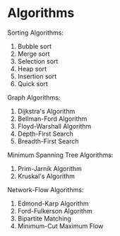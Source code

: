 # Algorithms
Sorting Algorithms:
1. Bubble sort
2. Merge sort
3. Selection sort
4. Heap sort
5. Insertion sort
6. Quick sort

Graph Algorithms:
1. Dijkstra's Algorithm
2. Bellman-Ford Algorithm
3. Floyd-Warshall Algorithm
4. Depth-First Search
5. Breadth-First Search

Minimum Spanning Tree Algorithms:
1. Prim-Jarnik Algorithm
2. Kruskal's Algorithm

Network-Flow Algorithms:
1. Edmond-Karp Algorithm
2. Ford-Fulkerson Algorithm 
3. Bipartite Matching 
4. Minimum-Cut Maximum Flow